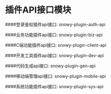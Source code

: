 # 插件API接口模块

####登录鉴权插件api接口: snowy-plugin-auth-api

####业务功能插件api接口: snowy-plugin-biz-api

####C端功能插件api接口: snowy-plugin-client-api

####开发工具插件api接口: snowy-plugin-dev-api

####代码生成api接口: snowy-plugin-gen-api

####移动端管理api接口: snowy-plugin-mobile-api

####系统功能插件api接口: snowy-plugin-sys-api